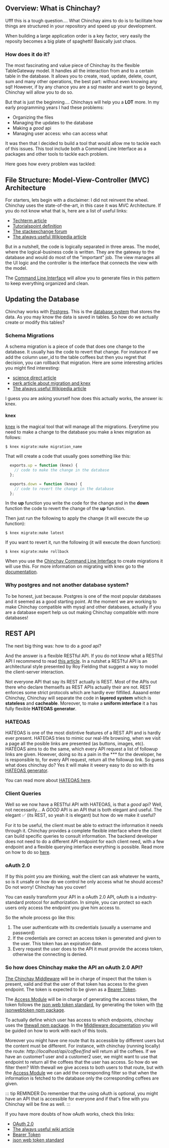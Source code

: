 ## Overview: What is Chinchay?

Ufff this is a tough question.... What Chinchay aims to do is to facilitate how things are structured in your repository and speed up your development.

When building a large application order is a key factor, very easily the reposity becomes a big plate of spaghetti! Basically just chaos.

### How does it do it?

The most fascinating and value piece of Chinchay its the flexible TableGateway model. It handles all the interaction from and to a certain table in the database. It allows you to create, read, update, delete, count, sum and many other operations, the best part: without even knowing any sql! However, if by any chance you are a sql master and want to go beyond, Chinchay will allow you to do so.


But that is just the beginning.... Chinchays will help you a **LOT** more. In my early programming years I had these problems:


*  Organizing the files
*  Managing the updates to the database
*  Making a _good_ api
*  Managing user access: who can access what

It was then that I decided to build a tool that would allow me to tackle each of this issues. This tool include both a Command Line Interface as a packages and other tools to tackle each problem.

Here goes how every problem was tackled:


## File Structure: Model-View-Controller (MVC) Architecture

For starters, lets begin with a disclaimer: I did not reinvent the wheel. Chinchay uses the state-of-the-art, in this case it was MVC Architecture. If you do not know what that is, here are a list of useful links:

*  [Techterm article](https://techterms.com/definition/mvc)
*  [Tutorialspoint definition](https://www.tutorialspoint.com/mvc_framework/mvc_framework_introduction.htm)
*  [The stackexchange forum](https://softwareengineering.stackexchange.com/questions/127624/what-is-mvc-really)
*  [The always useful Wikipedia article](https://en.wikipedia.org/wiki/Model%E2%80%93view%E2%80%93controller)

But in a nutshell, the code is logically separated in three areas. The model, where the logical-business code is written. They are the gateway to the database and would do most of the "important" job. The view manages all the UI logic and the controller is the interface that connects the view with the model.

The [Command Line Interface](./cli) will allow you to generate files in this pattern to keep everything organized and clean.

## Updating the Database

Chinchay works with [Postgres](https://www.postgresql.org/about/). This is the [database system](https://en.wikipedia.org/wiki/Database) that stores the data. As you may know the data is saved in tables. So how do we actually create or modify this tables?

### Schema Migrations

  A schema migration is a piece of code that does one change to the database. It usually has the code to revert that change. For instance if we add the column user_id to the table coffees but then you regret that decision, you can rollback that migration. Here are some interesting articles you might find interesting:

  * [science direct article](https://www.sciencedirect.com/topics/computer-science/schema-migration)
  * [perk article about migration and knex](http://perkframework.com/v1/guides/database-migrations-knex.html)
  *  [The always useful Wikipedia article](https://en.wikipedia.org/wiki/Schema_migration)

  I guess you are asking yourself how does this actually works, the answer is: knex.

#### knex

  [knex](http://knexjs.org/) is the magical tool that will manage all the migrations. Everytime you need to make a change to the database you make a knex migration as follows:

  ```
  $ knex migrate:make migration_name
  ```

  That will create a code that usually goes something like this: 

  ```javascript
    exports.up = function (knex) {
      // code to make the change in the database
    };

    exports.down = function (knex) {
      // code to revert the change in the database
    };
  ```

  In the **up** function you write the code for the change and in the **down** function the code to revert the change of the **up** function.

  Then just run the following to apply the change (it will execute the up function):
  ```
  $ knex migrate:make latest
  ```
  If you want to revert it, run the following (it will execute the down function):
  ```
  $ knex migrate:make rollback
  ```

  When you use the [Chinchay Command Line Interface](./cli) to create migrations it will use this. For more information on migrating with knex go to the [documentation](http://knexjs.org/). 

### Why postgres and not another database system?

To be honest, just because. Postgres is one of the most popular databases and it seemed as a good starting point. At the moment we are working to make Chinchay compatible with mysql and other databases, actually if you are a database expert help us out making Chinchay compatible with more databases!


## REST API

The next big thing was: how to do a _good_ api?

And the answer is a flexible RESTful API. If you do not know what a RESTful API I recommend to read [this article](https://restfulapi.net/). In a nutshet a RESTful API is an architectural style presented by Roy Fielding that suggest a way to model the client-server interaction.

Not everyone API that say its REST actually is REST. Most of the APIs out there who declare themselfs as REST APIs actually their are not. REST enforces some strict protocols which are hardly ever filfilled. Aaaand enter Chinchay, Chinchay will separate the code in **layered system**  which is **stateless** and **cacheable**. Moreover, to make a **uniform interface** it a has fully flexible **HATEOAS generator**.

### HATEOAS

HATEOAS is one of the most distintive features of a REST API and is hardly ever present. HATEOAS tries to mimic our real-life browsing, when we visit a page all the posible links are presented (as buttons, images, etc). HATEOAS aims to do the same, which every API request a list of followup links are given. However, doing so its a pain in the *** for the developer, he is responsible to, for every API request, return all the followup link. So guess what does chinchay do? Yes it will make it veeery easy to do so with its [HATEOAS generator](./hateoas).

You can read more about [HATEOAS here](https://restfulapi.net/hateoas/).


### Client Queries

Well so we now have a RESTful API with HATEOAS, is that a _good_ api? Well, not necessarily... A _GOOD_ API is an API that is both elegant and useful. The elegant :white_check_mark: (its REST, so yeah it is elegant) but how do we make it useful?

For it to be useful, the client must be able to extract the information it needs through it. Chinchay provides a complete flexible interface where the client can build specific queries to consult information. The backend developer does not need to do a different API endpoint for each client need, with a few endpoint and a flexible querying interface everything is possible. Read more on how to do so [here](./clientside).

### oAuth 2.0

If by this point you are thinking, wait the client can ask whatever he wants, so is it unsafe or how do we control he only access what he should access? Do not worry! Chinchay has you cover!

You can easily transform your API in a oAuth 2.0 API, oAuth is a industry-standard protocol for authorization. In simple, you can protect so each users only access the endpoint you give him access to. 

So the whole process go like this:

  1. The user authenticate with its credentials (usually a username and password) 
  2. If the credentials are correct an access token is generated and given to the user. This token has an expiration date.
  3. Every request the user does to the API it must provide the access token, otherwise the connecting is denied.


### So how does Chinchay make the API an oAuth 2.0 API?

[The Chinchay Middleware](./middleware) will be in charge of inspect that the token is present, valid and that the user of that token has access to the given endpoint. The token is expected to be given as a [Bearer Token](https://stackoverflow.com/questions/25838183/what-is-the-oauth-2-0-bearer-token-exactly/25843058).

The [Access Module](./middleware#access) will be in charge of generating the access token, the token follows the [json web token standard](https://jwt.io/), by generating the token with [the jsonwebtoken npm package](https://www.npmjs.com/package/jsonwebtoken). 

To actually define which user has access to which endpoints, chinchay uses the [thewall npm package](https://www.npmjs.com/package/thewall). In the [Middleware documentation](./middleware) you will be guided on how to work with each of this tools.

Moreover you might have one route that its accessible by different users but the content must be different. For instance, with chinchay (running locally) the route: _http://localhost/api/coffee/find_ will return all the coffees. If we have an customer1 user and a customer2 user, we might want to use that endpoint to return all the coffees that the user has access. So how do we filter them? With thewall we give access to both users to that route, but with the [Access Module](./middleware#access) we can add the corresponding filter so that when the information is fetched to the database only the corresponding coffees are given.

::: tip REMINDER
  Do remember that the using oAuth is optional, you might have an API that is accessible for everyone and if that's fine with you Chinchay will be fine as well.
:::


If you have more doubts of how oAuth works, check this links:

  * [OAuth 2.0](https://oauth.net/2/)
  *  [The always useful wiki article](https://en.wikipedia.org/wiki/OAuth#:~:text=OAuth%20is%20an%20open%20standard,without%20giving%20them%20the%20passwords.&text=OAuth%20is%20a%20service%20that%20is%20complementary%20to%20and%20distinct%20from%20OpenID.)
  * [Bearer Token](https://stackoverflow.com/questions/25838183/what-is-the-oauth-2-0-bearer-token-exactly/25843058)
  * [json web token standard](https://jwt.io/introduction/)